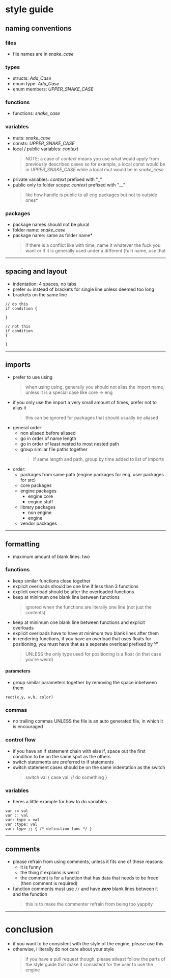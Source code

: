 # style guide

## naming conventions

### files
- file names are in *snake_case*

### types
- structs: *Ada_Case*
- enum type: *Ada_Case*
- enum members: *UPPER_SNAKE_CASE*

### functions
- functions: *snake_case*

### variables
- muts:   *snake_case*
- consts: *UPPER_SNAKE_CASE*
- local / public variables: *context*
    > NOTE: a case of *context* means you use what would apply from previously described cases
    > so for example, a local const would be in *UPPER_SNAKE_CASE*
    > while a local mut would be in *snake_case*
- private variables: *context* prefixed with "_"
- public only to folder scope: *context* prefixed with "__"
    > like how handle is public to all eng packages but not to outside ones*

### packages
- package names should not be plural
- folder name: *snake_case*
- package name: same as folder name*
    > if there is a conflict like with time, name it whatever the fuck you want
    > or if it is generally used under a different (full) name, use that

---

## spacing and layout
- indentation: 4 spaces, no tabs
- prefer `do` instead of brackets for single line unless deemed too long
- brackets on the same line
```odin
// do this
if condition {

}

// not this
if condition 
{

}
```

---

## imports
- prefer to use using
    > when using using, generally you should not alias the import name, unless it is a special case like core -> eng
- if you only use the import a very small amount of times, prefer not to alias it
    > this can be ignored for packages that should usually be aliased
- general order:
    - non aliased before aliased
    - go in order of name length
    - go in order of least nested to most nested path
    - group similar file paths together
        > if same length and path, group by time added to list of imports
- order:
    - packages from same path (engine packages for eng, user packages for src)
    - core packages
    - engine packages
        - engine core
        - engine stuff
    - library packages
        - non engine
        - engine
    - vendor packages

---

## formatting
- maximum amount of blank lines: two

### functions
- keep similar functions close together
- explicit overloads should be one line if less than 3 functions
- explicit overload should be after the overloaded functions
- keep at minimum one blank line between functions
    > ignored when the functions are literally one line (not just the contents)
- keep at minimum one blank line between functions and explicit overloads
- explicit overloads have to have at minimum two blank lines after them
- in rendering functions, if you have an overload that uses floats for positioning, you must have that as a seperate overload prefixed by 'f' 
    > UNLESS the only type used for positioning is a float (in that case you're weird)

#### parameters
- group similar parameters together by removing the space inbetween them
```odin
rect(x,y, w,h, color)
```

### commas
- no trailing commas UNLESS the file is an auto generated file, in which it is encouraged

### control flow
- if you have an if statement chain with else if, space out the first condition to be on the same spot as the others
- switch statements are preferred to if statements
- switch statement cases should be on the same indentation as the switch
    > switch val {
    > case val:
    >     // do something
    > }

### variables
- heres a little example for how to do variables
```odin
var := val
var :: val
var: type = val
var :type: val
var: type ;; { /* definition func */ }
```

---

## comments
- please refrain from using comments, unless it fits one of these reasons:
    - it is funny
    - the thing it explains is weird
    - the comment is for a function that has data that needs to be freed (then comment is required)
- function comments must use `//` and have ***zero*** blank lines between it and the function
    > this is to make the commenter refrain from being too yappity

---

# conclusion
- if you want to be consistent with the style of the engine, please use this
- otherwise, i literally do not care about your style
    > if you have a pull request though, please atleast follow the parts of the style guide
    > that make it consistent for the user to use the engine
